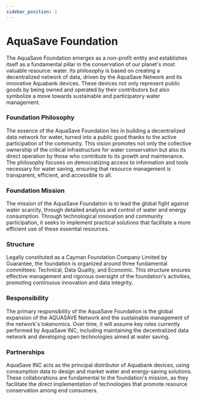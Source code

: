 ```yaml
---
sidebar_position: 2
---
```

# AquaSave Foundation

The AquaSave Foundation emerges as a non-profit entity and establishes itself as a fundamental pillar in the conservation of our planet's most valuable resource: water. Its philosophy is based on creating a decentralized network of data, driven by the AquaSave Network and its innovative Aquabank devices. These devices not only represent public goods by being owned and operated by their contributors but also symbolize a move towards sustainable and participatory water management.

### Foundation Philosophy

The essence of the AquaSave Foundation lies in building a decentralized data network for water, turned into a public good thanks to the active participation of the community. This vision promotes not only the collective ownership of the critical infrastructure for water conservation but also its direct operation by those who contribute to its growth and maintenance. The philosophy focuses on democratizing access to information and tools necessary for water saving, ensuring that resource management is transparent, efficient, and accessible to all.

### Foundation Mission

The mission of the AquaSave Foundation is to lead the global fight against water scarcity, through detailed analysis and control of water and energy consumption. Through technological innovation and community participation, it seeks to implement practical solutions that facilitate a more efficient use of these essential resources.

### Structure

Legally constituted as a Cayman Foundation Company Limited by Guarantee, the foundation is organized around three fundamental committees: Technical, Data Quality, and Economic. This structure ensures effective management and rigorous oversight of the foundation's activities, promoting continuous innovation and data integrity.

### Responsibility

The primary responsibility of the AquaSave Foundation is the global expansion of the AQUASAVE Network and the sustainable management of the network's tokenomics. Over time, it will assume key roles currently performed by AquaSave INC, including maintaining the decentralized data network and developing open technologies aimed at water saving.

### Partnerships

AquaSave INC acts as the principal distributor of Aquabank devices, using consumption data to design and market water and energy-saving solutions. These collaborations are fundamental to the foundation's mission, as they facilitate the direct implementation of technologies that promote resource conservation among end consumers.